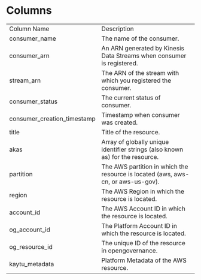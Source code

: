 # Columns  

<table>
	<tr><td>Column Name</td><td>Description</td></tr>
	<tr><td>consumer_name</td><td>The name of the consumer.</td></tr>
	<tr><td>consumer_arn</td><td>An ARN generated by Kinesis Data Streams when consumer is registered.</td></tr>
	<tr><td>stream_arn</td><td>The ARN of the stream with which you registered the consumer.</td></tr>
	<tr><td>consumer_status</td><td>The current status of consumer.</td></tr>
	<tr><td>consumer_creation_timestamp</td><td>Timestamp when consumer was created.</td></tr>
	<tr><td>title</td><td>Title of the resource.</td></tr>
	<tr><td>akas</td><td>Array of globally unique identifier strings (also known as) for the resource.</td></tr>
	<tr><td>partition</td><td>The AWS partition in which the resource is located (aws, aws-cn, or aws-us-gov).</td></tr>
	<tr><td>region</td><td>The AWS Region in which the resource is located.</td></tr>
	<tr><td>account_id</td><td>The AWS Account ID in which the resource is located.</td></tr>
	<tr><td>og_account_id</td><td>The Platform Account ID in which the resource is located.</td></tr>
	<tr><td>og_resource_id</td><td>The unique ID of the resource in opengovernance.</td></tr>
	<tr><td>kaytu_metadata</td><td>Platform Metadata of the AWS resource.</td></tr>
</table>